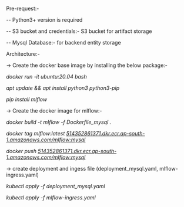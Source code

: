 Pre-request:-

-- Python3+ version is required

-- S3 bucket and credentials:- S3 bucket for artifact storage

-- Mysql Database:- for backend entity storage

Architecture:-

→ Create the docker base image by installing the below package:-

*docker run -it ubuntu:20.04 bash*

*apt update && apt install python3 python3-pip*

*pip install mlflow*

→ Create the docker image for mlflow:-

*docker build -t mlflow -f Dockerfile_mysql .*

*docker tag mlflow:latest*
[*514352861371.dkr.ecr.ap-south-1.amazonaws.com/mlflow:mysql*](http://514352861371.dkr.ecr.ap-south-1.amazonaws.com/mlflow:mysql)

*docker push*
[*514352861371.dkr.ecr.ap-south-1.amazonaws.com/mlflow:mysql*](http://514352861371.dkr.ecr.ap-south-1.amazonaws.com/mlflow:mysql)

→ create deployment and ingess file (deployment_mysql.yaml,
mlflow-ingress.yaml)

*kubectl apply -f deployment_mysql.yaml*

*kubectl apply -f mlflow-ingress.yaml*
